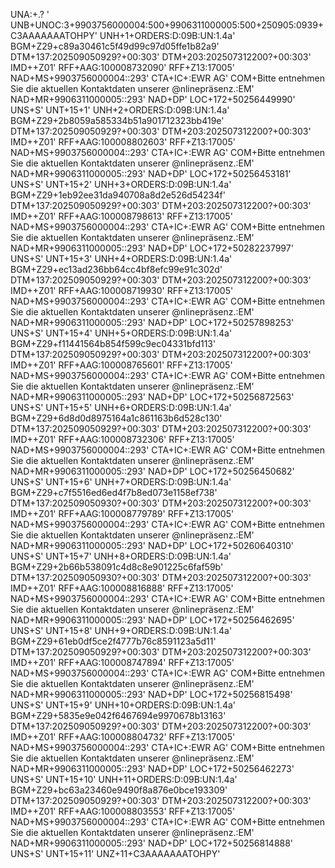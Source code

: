 UNA:+.? '
UNB+UNOC:3+9903756000004:500+9906311000005:500+250905:0939+C3AAAAAAATOHPY'
UNH+1+ORDERS:D:09B:UN:1.4a'
BGM+Z29+c89a30461c5f49d99c97d05ffe1b82a9'
DTM+137:202509050929?+00:303'
DTM+203:202507312200?+00:303'
IMD++Z01'
RFF+AAG:100008732090'
RFF+Z13:17005'
NAD+MS+9903756000004::293'
CTA+IC+:EWR AG'
COM+Bitte entnehmen Sie die aktuellen Kontaktdaten unserer @nlinepräsenz.:EM'
NAD+MR+9906311000005::293'
NAD+DP'
LOC+172+50256449990'
UNS+S'
UNT+15+1'
UNH+2+ORDERS:D:09B:UN:1.4a'
BGM+Z29+2b8059a585334b51a901712323bb419e'
DTM+137:202509050929?+00:303'
DTM+203:202507312200?+00:303'
IMD++Z01'
RFF+AAG:100008802603'
RFF+Z13:17005'
NAD+MS+9903756000004::293'
CTA+IC+:EWR AG'
COM+Bitte entnehmen Sie die aktuellen Kontaktdaten unserer @nlinepräsenz.:EM'
NAD+MR+9906311000005::293'
NAD+DP'
LOC+172+50256453181'
UNS+S'
UNT+15+2'
UNH+3+ORDERS:D:09B:UN:1.4a'
BGM+Z29+1eb92ee31da940708a8d2e526d54234f'
DTM+137:202509050929?+00:303'
DTM+203:202507312200?+00:303'
IMD++Z01'
RFF+AAG:100008798613'
RFF+Z13:17005'
NAD+MS+9903756000004::293'
CTA+IC+:EWR AG'
COM+Bitte entnehmen Sie die aktuellen Kontaktdaten unserer @nlinepräsenz.:EM'
NAD+MR+9906311000005::293'
NAD+DP'
LOC+172+50282237997'
UNS+S'
UNT+15+3'
UNH+4+ORDERS:D:09B:UN:1.4a'
BGM+Z29+ec13ad236bb64cc4bf8efc99e91c302d'
DTM+137:202509050929?+00:303'
DTM+203:202507312200?+00:303'
IMD++Z01'
RFF+AAG:100008719930'
RFF+Z13:17005'
NAD+MS+9903756000004::293'
CTA+IC+:EWR AG'
COM+Bitte entnehmen Sie die aktuellen Kontaktdaten unserer @nlinepräsenz.:EM'
NAD+MR+9906311000005::293'
NAD+DP'
LOC+172+50257898253'
UNS+S'
UNT+15+4'
UNH+5+ORDERS:D:09B:UN:1.4a'
BGM+Z29+f11441564b854f599c9ec04331bfd113'
DTM+137:202509050929?+00:303'
DTM+203:202507312200?+00:303'
IMD++Z01'
RFF+AAG:100008765601'
RFF+Z13:17005'
NAD+MS+9903756000004::293'
CTA+IC+:EWR AG'
COM+Bitte entnehmen Sie die aktuellen Kontaktdaten unserer @nlinepräsenz.:EM'
NAD+MR+9906311000005::293'
NAD+DP'
LOC+172+50256872563'
UNS+S'
UNT+15+5'
UNH+6+ORDERS:D:09B:UN:1.4a'
BGM+Z29+6d8d0d8975164a1c861163b6d528c130'
DTM+137:202509050929?+00:303'
DTM+203:202507312200?+00:303'
IMD++Z01'
RFF+AAG:100008732306'
RFF+Z13:17005'
NAD+MS+9903756000004::293'
CTA+IC+:EWR AG'
COM+Bitte entnehmen Sie die aktuellen Kontaktdaten unserer @nlinepräsenz.:EM'
NAD+MR+9906311000005::293'
NAD+DP'
LOC+172+50256450682'
UNS+S'
UNT+15+6'
UNH+7+ORDERS:D:09B:UN:1.4a'
BGM+Z29+c7f5516ed6ed4f7b8ed073e1158ef738'
DTM+137:202509050930?+00:303'
DTM+203:202507312200?+00:303'
IMD++Z01'
RFF+AAG:100008779789'
RFF+Z13:17005'
NAD+MS+9903756000004::293'
CTA+IC+:EWR AG'
COM+Bitte entnehmen Sie die aktuellen Kontaktdaten unserer @nlinepräsenz.:EM'
NAD+MR+9906311000005::293'
NAD+DP'
LOC+172+50260640310'
UNS+S'
UNT+15+7'
UNH+8+ORDERS:D:09B:UN:1.4a'
BGM+Z29+2b66b538091c4d8c8e901225c6faf59b'
DTM+137:202509050930?+00:303'
DTM+203:202507312200?+00:303'
IMD++Z01'
RFF+AAG:100008816888'
RFF+Z13:17005'
NAD+MS+9903756000004::293'
CTA+IC+:EWR AG'
COM+Bitte entnehmen Sie die aktuellen Kontaktdaten unserer @nlinepräsenz.:EM'
NAD+MR+9906311000005::293'
NAD+DP'
LOC+172+50256462695'
UNS+S'
UNT+15+8'
UNH+9+ORDERS:D:09B:UN:1.4a'
BGM+Z29+61eb0df5ce2f4777b76c8591123a5d11'
DTM+137:202509050929?+00:303'
DTM+203:202507312200?+00:303'
IMD++Z01'
RFF+AAG:100008747894'
RFF+Z13:17005'
NAD+MS+9903756000004::293'
CTA+IC+:EWR AG'
COM+Bitte entnehmen Sie die aktuellen Kontaktdaten unserer @nlinepräsenz.:EM'
NAD+MR+9906311000005::293'
NAD+DP'
LOC+172+50256815498'
UNS+S'
UNT+15+9'
UNH+10+ORDERS:D:09B:UN:1.4a'
BGM+Z29+5835e9e042f6467694e9970678b13163'
DTM+137:202509050929?+00:303'
DTM+203:202507312200?+00:303'
IMD++Z01'
RFF+AAG:100008804732'
RFF+Z13:17005'
NAD+MS+9903756000004::293'
CTA+IC+:EWR AG'
COM+Bitte entnehmen Sie die aktuellen Kontaktdaten unserer @nlinepräsenz.:EM'
NAD+MR+9906311000005::293'
NAD+DP'
LOC+172+50256462273'
UNS+S'
UNT+15+10'
UNH+11+ORDERS:D:09B:UN:1.4a'
BGM+Z29+bc63a23460e9490f8a876e0bce193309'
DTM+137:202509050929?+00:303'
DTM+203:202507312200?+00:303'
IMD++Z01'
RFF+AAG:100008803553'
RFF+Z13:17005'
NAD+MS+9903756000004::293'
CTA+IC+:EWR AG'
COM+Bitte entnehmen Sie die aktuellen Kontaktdaten unserer @nlinepräsenz.:EM'
NAD+MR+9906311000005::293'
NAD+DP'
LOC+172+50256814888'
UNS+S'
UNT+15+11'
UNZ+11+C3AAAAAAATOHPY'